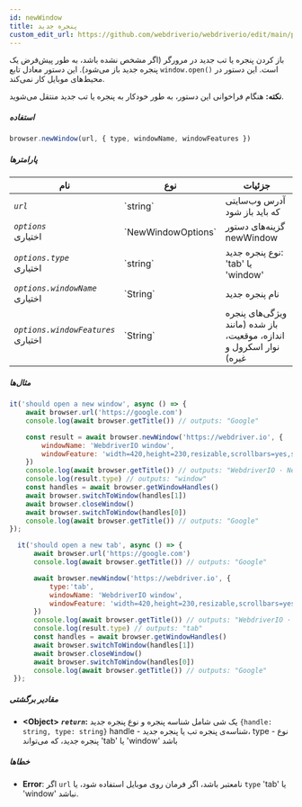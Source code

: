 ```yaml
---
id: newWindow
title: پنجره جدید
custom_edit_url: https://github.com/webdriverio/webdriverio/edit/main/packages/webdriverio/src/commands/browser/newWindow.ts
---
```


باز کردن پنجره یا تب جدید در مرورگر (اگر مشخص نشده باشد، به طور پیش‌فرض یک پنجره جدید باز می‌شود).
این دستور معادل تابع `window.open()` است. این دستور در محیط‌های موبایل کار نمی‌کند.

__نکته:__ هنگام فراخوانی این دستور، به طور خودکار به پنجره یا تب جدید منتقل می‌شوید.

##### استفاده

```js
browser.newWindow(url, { type, windowName, windowFeatures })
```

##### پارامترها

<table>
  <thead>
    <tr>
      <th>نام</th><th>نوع</th><th>جزئیات</th>
    </tr>
  </thead>
  <tbody>
    <tr>
      <td><code><var>url</var></code></td>
      <td>`string`</td>
      <td>آدرس وب‌سایتی که باید باز شود</td>
    </tr>
    <tr>
      <td><code><var>options</var></code><br /><span className="label labelWarning">اختیاری</span></td>
      <td>`NewWindowOptions`</td>
      <td>گزینه‌های دستور newWindow</td>
    </tr>
    <tr>
      <td><code><var>options.type</var></code><br /><span className="label labelWarning">اختیاری</span></td>
      <td>`string`</td>
      <td>نوع پنجره جدید: 'tab' یا 'window'</td>
    </tr>
    <tr>
      <td><code><var>options.windowName</var></code><br /><span className="label labelWarning">اختیاری</span></td>
      <td>`String`</td>
      <td>نام پنجره جدید</td>
    </tr>
    <tr>
      <td><code><var>options.windowFeatures</var></code><br /><span className="label labelWarning">اختیاری</span></td>
      <td>`String`</td>
      <td>ویژگی‌های پنجره باز شده (مانند اندازه، موقعیت، نوار اسکرول و غیره)</td>
    </tr>
  </tbody>
</table>

##### مثال‌ها

```js title="newWindowSync.js"
it('should open a new window', async () => {
    await browser.url('https://google.com')
    console.log(await browser.getTitle()) // outputs: "Google"

    const result = await browser.newWindow('https://webdriver.io', {
        windowName: 'WebdriverIO window',
        windowFeature: 'width=420,height=230,resizable,scrollbars=yes,status=1',
    })
    console.log(await browser.getTitle()) // outputs: "WebdriverIO · Next-gen browser and mobile automation test framework for Node.js"
    console.log(result.type) // outputs: "window"
    const handles = await browser.getWindowHandles()
    await browser.switchToWindow(handles[1])
    await browser.closeWindow()
    await browser.switchToWindow(handles[0])
    console.log(await browser.getTitle()) // outputs: "Google"
});

```

```js title="newTabSync.js"
  it('should open a new tab', async () => {
      await browser.url('https://google.com')
      console.log(await browser.getTitle()) // outputs: "Google"

      await browser.newWindow('https://webdriver.io', {
          type:'tab',
          windowName: 'WebdriverIO window',
          windowFeature: 'width=420,height=230,resizable,scrollbars=yes,status=1',
      })
      console.log(await browser.getTitle()) // outputs: "WebdriverIO · Next-gen browser and mobile automation test framework for Node.js"
      console.log(result.type) // outputs: "tab"
      const handles = await browser.getWindowHandles()
      await browser.switchToWindow(handles[1])
      await browser.closeWindow()
      await browser.switchToWindow(handles[0])
      console.log(await browser.getTitle()) // outputs: "Google"
 });
```

##### مقادیر برگشتی

- **&lt;Object&gt;**
            **<code><var>return</var></code>:**           یک شی شامل شناسه پنجره و نوع پنجره جدید `{handle: string, type: string}` handle - شناسه‌ی پنجره تب یا پنجره جدید، type - نوع پنجره جدید، که می‌تواند 'tab' یا 'window' باشد    
##### خطاها

- **Error**:  اگر `url` نامعتبر باشد، اگر فرمان روی موبایل استفاده شود، یا `type` 'tab' یا 'window' نباشد.